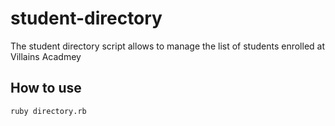# student-directory

The student directory script allows to manage the list of students enrolled at Villains Acadmey

## How to use

```shell
ruby directory.rb
```